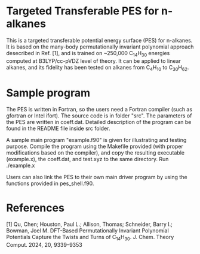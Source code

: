 # Targeted Transferable PES for n-alkanes
This is a targeted transferable potential energy surface (PES) for n-alkanes. It is based on the many-body permutationally invariant polynomial approach desecribed in Ref. [1], and is trained on ~250,000 C<sub>14</sub>H<sub>30</sub> energies computed at B3LYP/cc-pVDZ level of theory. It can be applied to linear alkanes, and its fidelity has been tested on alkanes from C<sub>4</sub>H<sub>10</sub> to C<sub>30</sub>H<sub>62</sub>.

# Sample program
The PES is written in Fortran, so the users need a Fortran compiler (such as gfortran or Intel ifort). The source code is in folder "src". The parameters of the PES are written in coeff.dat. Detailed description of the program can be found in the README file inside src folder.

A sample main program "example.f90" is given for illustrating and testing purpose. Compile the program using the Makefile provided (with proper modifications based on the compiler), and copy the resulting executable (example.x), the coeff.dat, and test.xyz to the same directory. Run\
./example.x

Users can also link the PES to their own main driver program by using the functions provided in pes_shell.f90.

# References
[1] Qu, Chen; Houston, Paul L.; Allison, Thomas; Schneider, Barry I.; Bowman, Joel M. DFT-Based Permutationally Invariant Polynomial Potentials Capture the Twists and Turns of C<sub>14</sub>H<sub>30</sub>. J. Chem. Theory Comput. 2024, 20, 9339–9353

